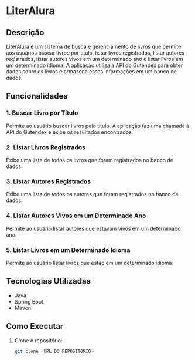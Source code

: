 # LiterAlura

## Descrição

LiterAlura é um sistema de busca e gerenciamento de livros que permite aos usuários buscar livros por título, listar livros registrados, listar autores registrados, listar autores vivos em um determinado ano e listar livros em um determinado idioma. A aplicação utiliza a API do Gutendex para obter dados sobre os livros e armazena essas informações em um banco de dados.

## Funcionalidades

### 1. Buscar Livro por Título
Permite ao usuário buscar livros pelo título. A aplicação faz uma chamada à API do Gutendex e exibe os resultados encontrados.

### 2. Listar Livros Registrados
Exibe uma lista de todos os livros que foram registrados no banco de dados.

### 3. Listar Autores Registrados
Exibe uma lista de todos os autores que foram registrados no banco de dados.

### 4. Listar Autores Vivos em um Determinado Ano
Permite ao usuário listar autores que estavam vivos em um determinado ano.

### 5. Listar Livros em um Determinado Idioma
Permite ao usuário listar livros que estão em um determinado idioma.

## Tecnologias Utilizadas

- Java
- Spring Boot
- Maven

## Como Executar

1. Clone o repositório:
   ```sh
   git clone <URL_DO_REPOSITORIO>